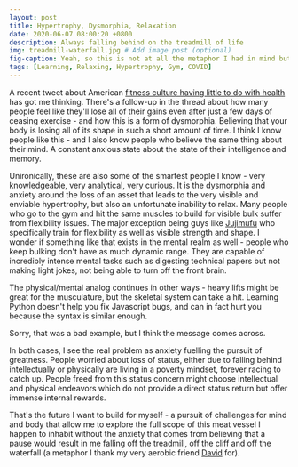 ```yaml
---
layout: post
title: Hypertrophy, Dysmorphia, Relaxation
date: 2020-06-07 08:00:20 +0800
description: Always falling behind on the treadmill of life
img: treadmill-waterfall.jpg # Add image post (optional)
fig-caption: Yeah, so this is not at all the metaphor I had in mind but close enough.
tags: [Learning, Relaxing, Hypertrophy, Gym, COVID]
---
```


A recent tweet about American [fitness culture having little to do with health](https://twitter.com/maxsparber/status/1262369877261791233) has got me thinking. There's a follow-up in the thread about how many people feel like they'll lose all of their gains even after just a few days of ceasing exercise - and how this is a form of dysmorphia. Believing that your body is losing all of its shape in such a short amount of time. I think I know people like this - and I also know people who believe the same thing about their mind. A constant anxious state about the state of their intelligence and memory.

Unironically, these are also some of the smartest people I know - very knowledgeable, very analytical, very curious. It is the dysmorphia and anxiety around the loss of an asset that leads to the very visible and enviable hypertrophy, but also an unfortunate inability to relax. Many people who go to the gym and hit the same muscles to build for visible bulk suffer from flexibility issues. The major exception being guys like [Jujimufu](https://www.youtube.com/watch?v=gSWVvVtCQLY) who specifically train for flexibility as well as visible strength and shape. I wonder if something like that exists in the mental realm as well - people who keep bulking don't have as much dynamic range. They are capable of incredibly intense mental tasks such as digesting technical papers but not making light jokes, not being able to turn off the front brain.

The physical/mental analog continues in other ways - heavy lifts might be great for the musculature, but the skeletal system can take a hit. Learning Python doesn't help you fix Javascript bugs, and can in fact hurt you because the syntax is similar enough.

Sorry, that was a bad example, but I think the message comes across.

In both cases, I see the real problem as anxiety fuelling the pursuit of greatness. People worried about loss of status, either due to falling behind intellectually or physically are living in a poverty mindset, forever racing to catch up. People freed from this status concern might choose intellectual and physical endeavors which do not provide a direct status return but offer immense internal rewards.

That's the future I want to build for myself - a pursuit of challenges for mind and body that allow me to explore the full scope of this meat vessel I happen to inhabit without the anxiety that comes from believing that a pause would result in me falling off the treadmill, off the cliff and off the waterfall (a metaphor I thank my very aerobic friend [David](//www.davidlpeterson.com) for).
